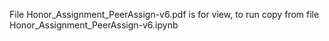 File Honor_Assignment_PeerAssign-v6.pdf is for view, to run copy from file Honor_Assignment_PeerAssign-v6.ipynb
